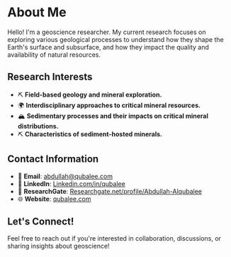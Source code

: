# About Me

Hello! I'm a geoscience researcher. My current research focuses on exploring various geological processes to understand how they shape the Earth's surface and subsurface, and how they impact the quality and availability of natural resources.

## Research Interests

- ⛏️ **Field-based geology and mineral exploration.**
- 🌍 **Interdisciplinary approaches to critical mineral resources.**
- 🏔️ **Sedimentary processes and their impacts on critical mineral distributions.**
- ⛏️ **Characteristics of sediment-hosted minerals.**

## Contact Information

- 📧 **Email**: [abdullah@qubalee.com](mailto:abdullah@qubalee.com)
- 🔗 **LinkedIn**: [Linkedin.com/in/qubalee](https://www.linkedin.com/in/qubalee/)
- 📄 **ResearchGate**: [Researchgate.net/profile/Abdullah-Alqubalee](https://www.researchgate.net/profile/Abdullah-Alqubalee)
- 🌐 **Website**: [qubalee.com](http://qubalee.com)

## Let's Connect!

Feel free to reach out if you're interested in collaboration, discussions, or sharing insights about geoscience!
